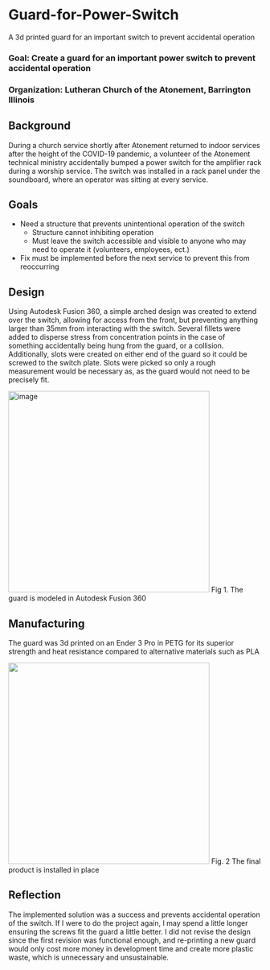 # Guard-for-Power-Switch
A 3d printed guard for an important switch to prevent accidental operation

### Goal: Create a guard for an important power switch to prevent accidental operation

### Organization: Lutheran Church of the Atonement, Barrington Illinois

## Background 

During a church service shortly after Atonement returned to indoor services after the height of the COVID-19 pandemic, a volunteer of the Atonement technical ministry accidentally bumped a power switch for the amplifier rack during a worship service. The switch was installed in a rack panel under the soundboard, where an operator was sitting at every service. 

## Goals

  - Need a structure that prevents unintentional operation of the switch
      - Structure cannot inhibiting operation
      - Must leave the switch accessible and visible to anyone who may need to operate it (volunteers, employees, ect.) 
 - Fix must be implemented before the next service to prevent this from reoccurring 

## Design

Using Autodesk Fusion 360, a simple arched design was created to extend over the switch, allowing for access from the front, but preventing anything larger than 35mm from interacting with the switch. Several fillets were added to disperse stress from concentration points in the case of something accidentally being hung from the guard, or a collision.
Additionally, slots were created on either end of the guard so it could be screwed to the switch plate. Slots were picked so only a rough measurement would be necessary as, as the guard would not need to be precisely fit.

<img width="400" alt="image" src="https://user-images.githubusercontent.com/114526139/194473957-0fc915ea-87f7-43e9-a22f-048e87bb7abf.png">
Fig 1. The guard is modeled in Autodesk Fusion 360

## Manufacturing 

The guard was 3d printed on an Ender 3 Pro in PETG for its superior strength and heat resistance compared to alternative materials such as PLA

<img src="https://user-images.githubusercontent.com/114526139/194473536-f31caf62-fc2f-4297-b1fd-952cad625853.jpg" width="400">
Fig. 2 The final product is installed in place

## Reflection

The implemented solution was a success and prevents accidental operation of the switch. 
If I were to do the project again, I may spend a little longer ensuring the screws fit the guard a little better. I did not revise the design since the first revision was functional enough, and re-printing a new guard would only cost more money in development time and create more plastic waste, which is unnecessary and unsustainable. 
